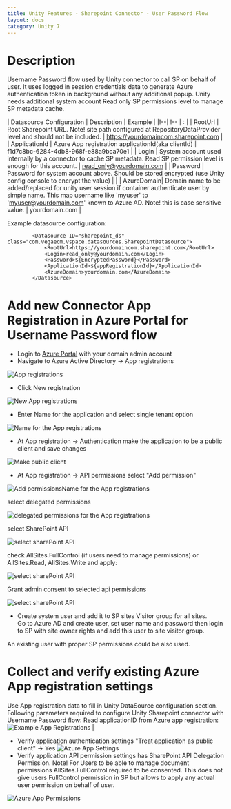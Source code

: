 ```yaml
---
title: Unity Features - Sharepoint Connector - User Password Flow
layout: docs
category: Unity 7
---
```


# Description
Username Password flow used by Unity connector to call SP on behalf of user. It uses logged in session credentials data 
to generate Azure authentication token in background without any additional popup. 
Unity needs additional system account Read only SP permissions level to manage SP metadata cache.  

 
 | Datasource Configuration | Description | Example |
 |!--| !-- | : |
 | RootUrl | Root Sharepoint URL. Note! site path configured at RepositoryDataProvider level and should not be included. | https://yourdomaincom.sharepoint.com |
 | ApplicationId | Azure App registration applicationId(aka clientId) | f1d7c8bc-6284-4db8-968f-e88a9bca70e1 |
 | Login | System account used internally by a connector to cache SP metadata. Read SP permission level is enough for this account.  | read_only@yourdomain.com |
 | Password | Password for system account above. Should be stored encrypted (use Unity config console to encrypt the value)  |  |
 | AzureDomain| Domain name to be added/replaced for unity user session if container authenticate user by simple name. This map username like 'myuser' to 'myuser@yourdomain.com' known to Azure AD. Note! this is case sensitive value. | yourdomain.com |
 
Example datasource configuration:
```
        <Datasource ID="sharepoint_ds" class="com.vegaecm.vspace.datasources.SharepointDatasource">
            <RootUrl>https://yourdomaincom.sharepoint.com</RootUrl>
            <Login>read_only@yourdomain.com</Login>
            <Password>${EncryptedPassword}</Password>
            <ApplicationId>${appRegistrationId}</ApplicationId>
            <AzureDomain>yourdomain.com</AzureDomain>
        </Datasource>
```
  
# Add new Connector App Registration in Azure Portal for Username Password flow   
 - Login to [Azure Portal](https://portal.azure.com) with your domain admin account
 - Navigate to Azure Active Directory -> App registrations
  
  ![App registrations](userpwd/images/app_reg_nav.png)
  
 - Click New registration 
 
 ![New App registrations](userpwd/images/app_reg_new.png)
 
 - Enter Name for the application and select single tenant option
 
 ![Name for the App registrations](userpwd/images/app_reg_name.png)

- At App registration -> Authentication make the application to be a public client and save changes

 ![Make public client](userpwd/images/app_reg_public_client.png)

- At App registration -> API permissions select "Add permission"

 ![Add permissionsName for the App registrations](userpwd/images/app_permissions_add.png)
 
 select delegated permissions
 
 ![delegated permissions for the App registrations](userpwd/images/app_permissions_delegated.png)
  
 select SharePoint API
 
 ![select sharePoint API](userpwd/images/app_permissions_sp.png)
 
 check AllSites.FullControl (if users need to manage permissions) or AllSites.Read, AllSites.Write and apply:
  
 ![select sharePoint API](userpwd/images/app_permissions_sp_delegated_fc.png)

 Grant admin consent to selected api permissions
  
 ![select sharePoint API](userpwd/images/app_permissions_sp_delegated_granted.png)
 
- Create system user and add it to SP sites Visitor group for all sites.  
 Go to Azure AD and create user, set user name and password 
 then login to SP with site owner rights and add this user to site visitor group.

An existing user with proper SP permissions could be also used.   

# Collect and verify existing Azure App registration settings
Use App registration data to fill in Unity DataSource configuration section. Following parameters required to configure Unity Sharepoint connector with Username Password flow: 
 Read applicationID from Azure app registration:  
 ![Example App Registrations](userpwd/images/azure_app.png) |
 - Verify application authentication settings "Treat application as public client" -> Yes
 ![Azure App Settings](userpwd/images/azure_app_settings.png)
 - Verify application API permission settings has SharePoint API Delegation Permission. 
 Note! For Users to be able to manage document permissions AllSites.FullControl required to be consented. 
 This does not give users FullControl permission in SP but allows to apply any actual user permission on behalf of user. 
 
  ![Azure App Permissions](userpwd/images/app_permissions_sp_delegated_granted.png)
